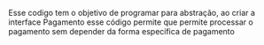 Esse codigo tem o objetivo de programar para abstração, ao criar a interface Pagamento esse código permite que permite processar o pagamento sem depender da forma específica de pagamento
